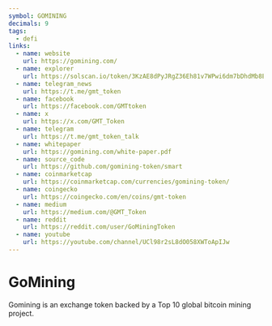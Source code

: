 ```yaml
---
symbol: GOMINING
decimals: 9
tags:
  - defi
links:
  - name: website
    url: https://gomining.com/
  - name: explorer
    url: https://solscan.io/token/3KzAE8dPyJRgZ36Eh81v7WPwi6dm7bDhdMb8EAus2RAf
  - name: telegram_news
    url: https://t.me/gmt_token
  - name: facebook
    url: https://facebook.com/GMTtoken
  - name: x
    url: https://x.com/GMT_Token
  - name: telegram
    url: https://t.me/gmt_token_talk
  - name: whitepaper
    url: https://gomining.com/white-paper.pdf
  - name: source_code
    url: https://github.com/gomining-token/smart
  - name: coinmarketcap
    url: https://coinmarketcap.com/currencies/gomining-token/
  - name: coingecko
    url: https://coingecko.com/en/coins/gmt-token
  - name: medium
    url: https://medium.com/@GMT_Token
  - name: reddit
    url: https://reddit.com/user/GoMiningToken
  - name: youtube
    url: https://youtube.com/channel/UCl98r2sL8dO058XWToApIJw
---
```


# GoMining

Gomining is an exchange token backed by a Top 10 global bitcoin mining project.
